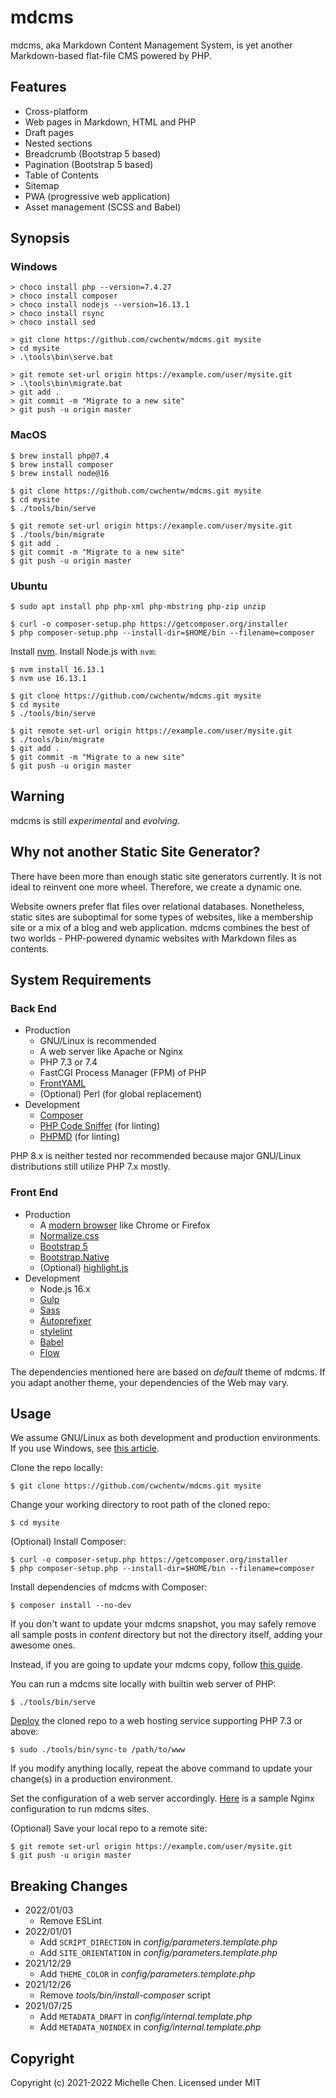 # mdcms

mdcms, aka Markdown Content Management System, is yet another Markdown-based flat-file CMS powered by PHP.

## Features

* Cross-platform
* Web pages in Markdown, HTML and PHP
* Draft pages
* Nested sections
* Breadcrumb (Bootstrap 5 based)
* Pagination (Bootstrap 5 based)
* Table of Contents
* Sitemap
* PWA (progressive web application)
* Asset management (SCSS and Babel)

## Synopsis

### Windows

```shell
> choco install php --version=7.4.27
> choco install composer
> choco install nodejs --version=16.13.1
> choco install rsync
> choco install sed
```

```shell
> git clone https://github.com/cwchentw/mdcms.git mysite
> cd mysite
> .\tools\bin\serve.bat
```

```shell
> git remote set-url origin https://example.com/user/mysite.git
> .\tools\bin\migrate.bat
> git add .
> git commit -m "Migrate to a new site"
> git push -u origin master
```

### MacOS

```shell
$ brew install php@7.4
$ brew install composer
$ brew install node@16
```

```shell
$ git clone https://github.com/cwchentw/mdcms.git mysite
$ cd mysite
$ ./tools/bin/serve
```

```shell
$ git remote set-url origin https://example.com/user/mysite.git
$ ./tools/bin/migrate
$ git add .
$ git commit -m "Migrate to a new site"
$ git push -u origin master
```

### Ubuntu

```shell
$ sudo apt install php php-xml php-mbstring php-zip unzip
```

```shell
$ curl -o composer-setup.php https://getcomposer.org/installer
$ php composer-setup.php --install-dir=$HOME/bin --filename=composer
```

Install [nvm](https://github.com/nvm-sh/nvm). Install Node.js with `nvm`:

```shell
$ nvm install 16.13.1
$ nvm use 16.13.1
```

```shell
$ git clone https://github.com/cwchentw/mdcms.git mysite
$ cd mysite
$ ./tools/bin/serve
```

```shell
$ git remote set-url origin https://example.com/user/mysite.git
$ ./tools/bin/migrate
$ git add .
$ git commit -m "Migrate to a new site"
$ git push -u origin master
```

## Warning

mdcms is still *experimental* and *evolving*.

## Why not another Static Site Generator?

There have been more than enough static site generators currently. It is not ideal to reinvent one more wheel. Therefore, we create a dynamic one.

Website owners prefer flat files over relational databases. Nonetheless, static sites are suboptimal for some types of websites, like a membership site or a mix of a blog and web application. mdcms combines the best of two worlds - PHP-powered dynamic websites with Markdown files as contents.

## System Requirements

### Back End

* Production
  * GNU/Linux is recommended
  * A web server like Apache or Nginx
  * PHP 7.3 or 7.4
  * FastCGI Process Manager (FPM) of PHP
  * [FrontYAML](https://github.com/mnapoli/FrontYAML)
  * (Optional) Perl (for global replacement)
* Development
  * [Composer](https://getcomposer.org)
  * [PHP Code Sniffer](https://github.com/squizlabs/PHP_CodeSniffer) (for linting)
  * [PHPMD](https://phpmd.org) (for linting)

PHP 8.x is neither tested nor recommended because major GNU/Linux distributions still utilize PHP 7.x mostly.

### Front End

* Production
  * A [modern browser](https://browsehappy.com) like Chrome or Firefox
  * [Normalize.css](https://necolas.github.io/normalize.css/)
  * [Bootstrap 5](https://getbootstrap.com)
  * [Bootstrap.Native](https://thednp.github.io/bootstrap.native/)
  * (Optional) [highlight.js](https://highlightjs.org)
* Development
  * Node.js 16.x
  * [Gulp](https://gulpjs.com/)
  * [Sass](https://sass-lang.com/)
  * [Autoprefixer](https://github.com/postcss/autoprefixer)
  * [stylelint](https://stylelint.io/)
  * [Babel](https://babeljs.io/)
  * [Flow](https://flow.org/en/)

The dependencies mentioned here are based on *default* theme of mdcms. If you adapt another theme, your dependencies of the Web may vary.

## Usage

We assume GNU/Linux as both development and production environments. If you use Windows, see [this article](/content/howto/how-to-run-mdcms-on-windows.md).

Clone the repo locally:

```shell
$ git clone https://github.com/cwchentw/mdcms.git mysite
```

Change your working directory to root path of the cloned repo:

```shell
$ cd mysite
```

(Optional) Install Composer:

```shell
$ curl -o composer-setup.php https://getcomposer.org/installer
$ php composer-setup.php --install-dir=$HOME/bin --filename=composer
```

Install dependencies of mdcms with Composer:

```shell
$ composer install --no-dev
```

If you don't want to update your mdcms snapshot, you may safely remove all sample posts in *content* directory but not the directory itself, adding your awesome ones.

Instead, if you are going to update your mdcms copy, follow [this guide](/content/howto/how-to-upgrade-mdcms.md).

You can run a mdcms site locally with builtin web server of PHP:

```shell
$ ./tools/bin/serve
```

[Deploy](/content/deployment.md) the cloned repo to a web hosting service supporting PHP 7.3 or above:

```shell
$ sudo ./tools/bin/sync-to /path/to/www
```

If you modify anything locally, repeat the above command to update your change(s) in a production environment.

Set the configuration of a web server accordingly. [Here](/tools/etc/nginx.conf) is a sample Nginx configuration to run mdcms sites.

(Optional) Save your local repo to a remote site:

```
$ git remote set-url origin https://example.com/user/mysite.git
$ git push -u origin master
```

## Breaking Changes

* 2022/01/03
  * Remove ESLint
* 2022/01/01
  * Add `SCRIPT_DIRECTION` in *config/parameters.template.php*
  * Add `SITE_ORIENTATION` in *config/parameters.template.php*
* 2021/12/29
  * Add `THEME_COLOR` in *config/parameters.template.php*
* 2021/12/26
  * Remove *tools/bin/install-composer* script
* 2021/07/25
  * Add `METADATA_DRAFT` in *config/internal.template.php*
  * Add `METADATA_NOINDEX` in *config/internal.template.php*

## Copyright

Copyright (c) 2021-2022 Michelle Chen. Licensed under MIT
